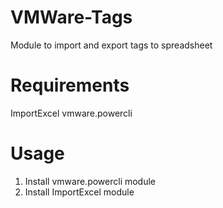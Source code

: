 # VMWare-Tags
Module to import and export tags to spreadsheet

# Requirements
ImportExcel
vmware.powercli

# Usage
1. Install vmware.powercli module
2. Install ImportExcel module


